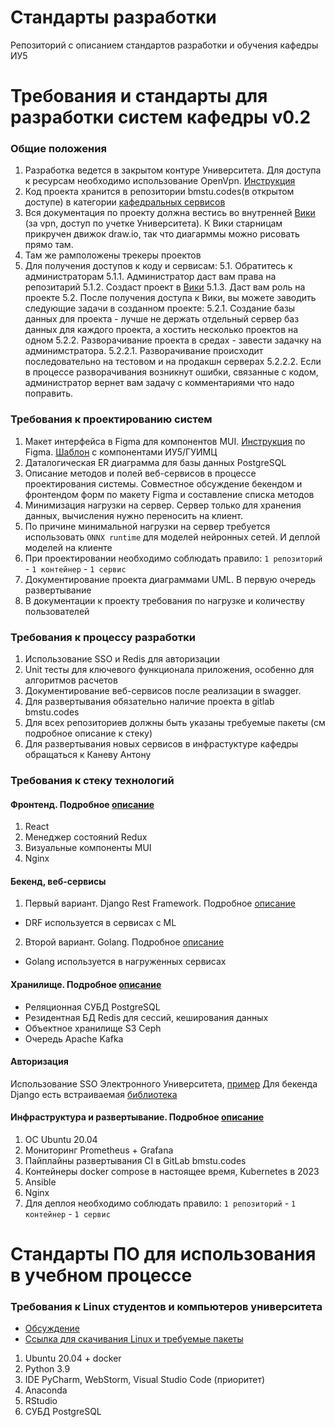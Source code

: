 # Стандарты разработки 
Репозиторий с описанием стандартов разработки и обучения кафедры ИУ5

# Требования и стандарты для разработки систем кафедры v0.2
### Общие положения
1. Разработка ведется в закрытом контуре Университета. Для доступа к ресурсам необходимо использование OpenVpn. [Инструкция](https://mail.bmstu.ru/~postmaster/openvpn.pdf)
2. Код проекта хранится в репозитории bmstu.codes(в открытом доступе) в категории [кафедральных сервисов](https://bmstu.codes/iu5/infrastructure/department-services)
3. Вся документация по проекту должна вестись во внутренней [Вики](http://redmine.doc-iu5.local.bmstu.ru/) (за vpn, доступ по учетке Университета). К Вики старницам прикручен движок draw.io, так что диагарммы можно рисовать прямо там.
4. Там же рамположены трекеры проектов
5. Для получения доступов к коду и сервисам:
5.1. Обратитесь к администраторам
5.1.1. Администратор даст вам права на репозитарий 
5.1.2. Создаст проект в [Вики](http://redmine.doc-iu5.local.bmstu.ru/)
5.1.3. Даст вам роль на проекте
5.2. После получения доступа к Вики, вы можете заводить следующие задачи в созданном проекте: 
5.2.1. Создание базы данных для проекта - лучше не держать отдельный сервер баз данных для каждого проекта, а хостить несколько проектов на одном
5.2.2. Разворачивание проекта в средах - завести задачку на админимстратора.
5.2.2.1. Разворачивание происходит последовательно на тестовом и на продакшн серверах
5.2.2.2. Если в процессе разворачивания возникнут ошибки, связанные с кодом, администратор вернет вам задачу с комментариями что надо поправить.

### Требования к проектированию систем
1. Макет интерфейса в Figma для компонентов MUI. [Инструкция](/docs/Tutorial_MUI.pdf) по Figma. [Шаблон](https://www.figma.com/file/ieCIVTZ4Vh10rEajxI2Gic/UI-kit--ИУ5?node-id=0%3A1&t=iahz07OWWtQtEonS-0) с компонентами ИУ5/ГУИМЦ
2. Даталогическая ER диаграмма для базы данных PostgreSQL
3. Описание методов и полей веб-сервисов в процессе проектирования системы. Совместное обсуждение бекендом и фронтендом форм по макету Figma и составление списка методов
4. Минимизация нагрузки на сервер. Сервер только для хранения данных, вычисления нужно переносить на клиент.
5. По причине минимальной нагрузки на сервер требуется использовать `ONNX runtime` для моделей нейронных сетей. И деплой моделей на клиенте
6. При проектировании необходимо соблюдать правило: `1 репозиторий` - `1 контейнер` - `1 сервис`
7. Документирование проекта диаграммами UML. В первую очередь развертывание
8. В документации к проекту требования по нагрузке и количеству пользователей

### Требования к процессу разработки
1. Использование SSO и Redis для авторизации
2. Unit тесты для ключевого функционала приложения, особенно для алгоритмов расчетов
3. Документирование веб-сервисов после реализации в swagger.
4. Для развертывания обязательно наличие проекта в gitlab bmstu.codes
5. Для всех репозиториев должны быть указаны требуемые пакеты (см подробное описание к стеку)
6. Для развертывания новых сервисов в инфрастуктуре кафедры обращаться к Каневу Антону

### Требования к стеку технологий

#### Фронтенд. Подробное [описание](/details/React.md) 
1. React
2. Менеджер состояний Redux
3. Визуальные компоненты MUI
4. Nginx

#### Бекенд, веб-сервисы
1. Первый вариант. Django Rest Framework. Подробное [описание](/details/Python.md)
- DRF используется в сервисах с ML
2. Второй вариант. Golang. Подробное [описание](/details/Golang.md)
- Golang используется в нагруженных сервисах

#### Хранилище. Подробное [описание](/details/store.md) 
- Реляционная СУБД PostgreSQL
- Резидентная БД Redis для сессий, кеширования данных
- Объектное хранилище S3 Ceph
- Очередь Apache Kafka

#### Авторизация
Использование SSO Электронного Университета, [пример](https://bmstu.codes/iu5/infrastructure/examples/-/tree/master/python/oauth-client)
Для бекенда Django есть встраиваемая [библиотека](https://bmstu.codes/iu5/infrastructure/department-services/common-libraries/django_eu_auth)

#### Инфраструктура и развертывание. Подробное [описание](/details/sre.md) 
1. ОС Ubuntu 20.04
2. Мониторинг Prometheus + Grafana
3. Пайплайны развертывания CI в GitLab bmstu.codes
4. Контейнеры docker compose в настоящее время, Kubernetes в 2023
5. Ansible
6. Nginx
7. Для деплоя необходимо соблюдать правило: `1 репозиторий` - `1 контейнер` - `1 сервис`

# Стандарты ПО для использования в учебном процессе
### Требования к Linux студентов и компьютеров университета

* [Обсуждение](https://github.com/iu5git/Standards/issues/1)
* [Ссылка для скачивания Linux и требуемые пакеты](/Linux/Linux.md)

1. Ubuntu 20.04 + docker
2. Python 3.9
3. IDE PyCharm, WebStorm, Visual Studio Code (приоритет)
4. Anaconda
5. RStudio
6. СУБД PostgreSQL

